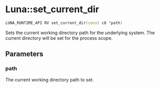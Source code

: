 # Luna::set_current_dir

```c++
LUNA_RUNTIME_API RV set_current_dir(const c8 *path)
```

Sets the current working directory path for the underlying system. The current directory will be set for the process scope. 



## Parameters
### path
The current working directory path to set. 


